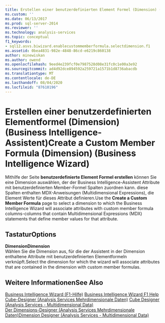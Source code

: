 ```yaml
---
title: Erstellen einer benutzerdefinierten Element Formel (Dimension) (Business Intelligence-Assistent) | Microsoft-Dokumentation
ms.custom: ''
ms.date: 06/13/2017
ms.prod: sql-server-2014
ms.reviewer: ''
ms.technology: analysis-services
ms.topic: conceptual
f1_keywords:
- sql12.asvs.biwizard.enablecustommemberformula.selectdimension.f1
ms.assetid: 0bea4831-982e-4848-86cd-e6219c860138
author: minewiskan
ms.author: owend
ms.openlocfilehash: 9eed4e239fcf0e7987528d08e31fc0c1e00a3e92
ms.sourcegitcommit: ad4d92dce894592a259721a1571b1d8736abacdb
ms.translationtype: MT
ms.contentlocale: de-DE
ms.lasthandoff: 08/04/2020
ms.locfileid: "87610196"
---
```

# <a name="create-a-custom-member-formula-dimension-business-intelligence-wizard"></a><span data-ttu-id="59805-102">Erstellen einer benutzerdefinierten Elementformel (Dimension) (Business Intelligence-Assistent)</span><span class="sxs-lookup"><span data-stu-id="59805-102">Create a Custom Member Formula (Dimension) (Business Intelligence Wizard)</span></span>
  <span data-ttu-id="59805-103">Mithilfe der Seite **benutzerdefinierte Element Formel erstellen** können Sie eine Dimension auswählen, der der Business Intelligence-Assistent Attribute mit benutzerdefinierten Member-Formel Spalten zuordnen kann. diese Spalten enthalten MDX-Anweisungen (Multidimensional Expressions), die Element Werte für dieses Attribut definieren.</span><span class="sxs-lookup"><span data-stu-id="59805-103">Use the **Create a Custom Member Formula** page to select a dimension to which the Business Intelligence Wizard will associate attributes with custom member formula columns-columns that contain Multidimensional Expressions (MDX) statements that define member values for that attribute.</span></span>  
  
## <a name="options"></a><span data-ttu-id="59805-104">Tastatur</span><span class="sxs-lookup"><span data-stu-id="59805-104">Options</span></span>  
 <span data-ttu-id="59805-105">**Dimension**</span><span class="sxs-lookup"><span data-stu-id="59805-105">**Dimension**</span></span>  
 <span data-ttu-id="59805-106">Wählen Sie die Dimension aus, für die der Assistent in der Dimension enthaltene Attribute mit benutzerdefinierten Elementformeln verknüpft.</span><span class="sxs-lookup"><span data-stu-id="59805-106">Select the dimension for which the wizard will associate attributes that are contained in the dimension with custom member formulas.</span></span>  
  
## <a name="see-also"></a><span data-ttu-id="59805-107">Weitere Informationen</span><span class="sxs-lookup"><span data-stu-id="59805-107">See Also</span></span>  
 <span data-ttu-id="59805-108">[Business Intelligence Wizard (F1-Hilfe)](business-intelligence-wizard-f1-help.md) </span><span class="sxs-lookup"><span data-stu-id="59805-108">[Business Intelligence Wizard F1 Help](business-intelligence-wizard-f1-help.md) </span></span>  
 <span data-ttu-id="59805-109">[Cube-Designer &#40;Analysis Services Mehrdimensionale Daten&#41;](cube-designer-analysis-services-multidimensional-data.md) </span><span class="sxs-lookup"><span data-stu-id="59805-109">[Cube Designer &#40;Analysis Services - Multidimensional Data&#41;](cube-designer-analysis-services-multidimensional-data.md) </span></span>  
 [<span data-ttu-id="59805-110">Der Dimensions-Designer &#40;Analysis Services Mehrdimensionale Daten&#41;</span><span class="sxs-lookup"><span data-stu-id="59805-110">Dimension Designer &#40;Analysis Services - Multidimensional Data&#41;</span></span>](dimension-designer-analysis-services-multidimensional-data.md)  
  
  
